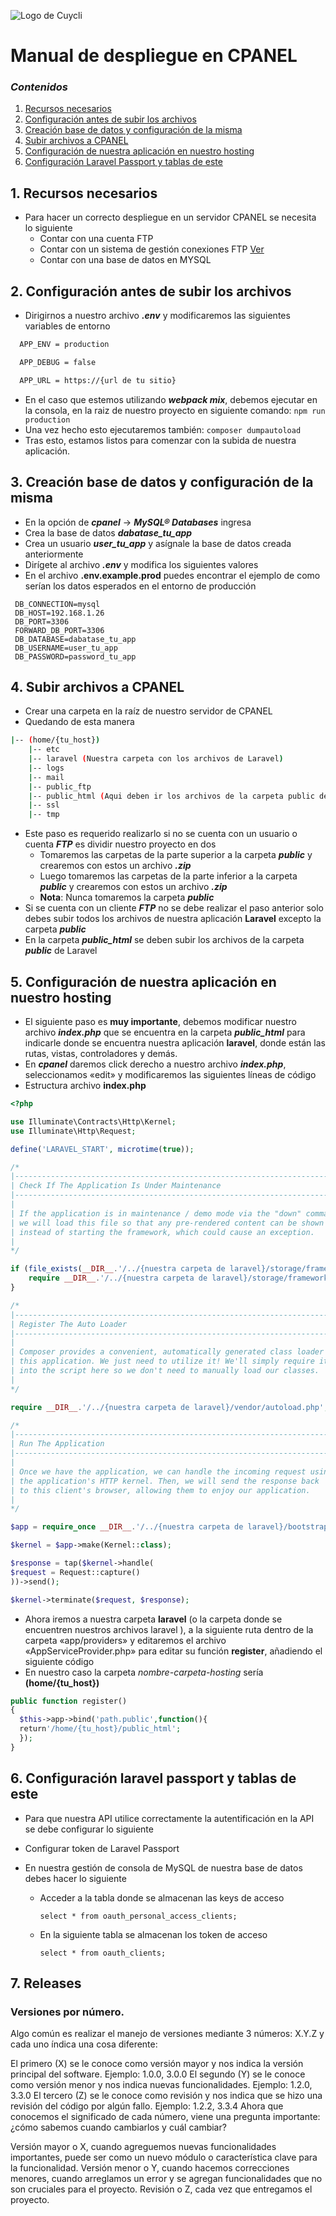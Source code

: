 ![Logo de Cuycli](https://camo.githubusercontent.com/105b60ce28ec05ae23246c58638645c12cbdab6a1f5860309eb407e0aea90545/68747470733a2f2f696d6775722e636f6d2f72696c485678412e706e67)
# **Manual de despliegue en CPANEL**

### _Contenidos_

1. [Recursos necesarios](#1-recursos-necesarios)
2. [Configuración antes de subir los archivos](#2-configuracin-antes-de-subir-los-archivos)
3. [Creación base de datos y configuración de la misma](#3-creacin-base-de-datos-y-configuracin-de-la-misma)
4. [Subir archivos a CPANEL](#4-subir-archivos-a-cpanel)
5. [Configuración de nuestra aplicación en nuestro hosting](#5-configuracin-de-nuestra-aplicacin-en-nuestro-hosting)
6. [Configuración Laravel Passport y tablas de este](#6-configuracin-passport-y-tablas-de-este)

## 1. Recursos necesarios

- Para hacer un correcto despliegue en un servidor CPANEL se necesita lo siguiente
  - Contar con una cuenta FTP
  - Contar con un sistema de gestión conexiones FTP [Ver](https://filezilla-project.org/)
  - Contar con una base de datos en MYSQL

## 2. Configuración antes de subir los archivos

- Dirigirnos a nuestro archivo **_.env_** y modificaremos las siguientes variables de entorno

```bash
  APP_ENV = production

  APP_DEBUG = false

  APP_URL = https://{url de tu sitio}
```

- En el caso que estemos utilizando **_webpack mix_**, debemos ejecutar en la consola, en la raiz de nuestro proyecto en
  siguiente comando:
  `npm run production`
- Una vez hecho esto ejecutaremos también:
  `composer dumpautoload `
- Tras esto, estamos listos para comenzar con la subida de nuestra aplicación.

## 3. Creación base de datos y configuración de la misma

- En la opción de **_cpanel_** -> **_MySQL® Databases_** ingresa
- Crea la base de datos **_dabatase_tu_app_**
- Crea un usuario **_user_tu_app_** y asígnale la base de datos creada anteriormente
- Dirígete al archivo **_.env_** y modifica los siguientes valores
- En el archivo **.env.example.prod** puedes encontrar el ejemplo de como serían los datos esperados en el entorno de
  producción

```
 DB_CONNECTION=mysql
 DB_HOST=192.168.1.26
 DB_PORT=3306
 FORWARD_DB_PORT=3306
 DB_DATABASE=dabatase_tu_app
 DB_USERNAME=user_tu_app
 DB_PASSWORD=password_tu_app
```

## 4. Subir archivos a CPANEL

- Crear una carpeta en la raíz de nuestro servidor de CPANEL
- Quedando de esta manera

```bash
|-- (home/{tu_host})
    |-- etc
    |-- laravel (Nuestra carpeta con los archivos de Laravel)
    |-- logs
    |-- mail
    |-- public_ftp
    |-- public_html (Aqui deben ir los archivos de la carpeta public de Laravel)
    |-- ssl
    |-- tmp
```

- Este paso es requerido realizarlo si no se cuenta con un usuario o cuenta **_FTP_** es dividir nuestro proyecto en dos
  - Tomaremos las carpetas de la parte superior a la carpeta **_public_** y crearemos con estos un archivo **_.zip_**
  - Luego tomaremos las carpetas de la parte inferior a la carpeta **_public_** y crearemos con estos un archivo
    **_.zip_**
  - **Nota**: Nunca tomaremos la carpeta **_public_**
- Si se cuenta con un cliente **_FTP_** no se debe realizar el paso anterior solo debes subir todos los archivos de
  nuestra aplicación **Laravel** excepto la carpeta **_public_**
- En la carpeta **_public_html_** se deben subir los archivos de la carpeta **_public_** de Laravel

## 5. Configuración de nuestra aplicación en nuestro hosting

- El siguiente paso es **muy importante**, debemos modificar nuestro archivo **_index.php_** que se encuentra en la
  carpeta **_public_html_** para indicarle donde se encuentra nuestra aplicación **laravel**, donde están las rutas,
  vistas, controladores y demás.
- En **_cpanel_** daremos click derecho a nuestro archivo **_index.php_**, seleccionamos «edit» y modificaremos las
  siguientes líneas de código
- Estructura archivo **index.php**

```php
<?php

use Illuminate\Contracts\Http\Kernel;
use Illuminate\Http\Request;

define('LARAVEL_START', microtime(true));

/*
|--------------------------------------------------------------------------
| Check If The Application Is Under Maintenance
|--------------------------------------------------------------------------
|
| If the application is in maintenance / demo mode via the "down" command
| we will load this file so that any pre-rendered content can be shown
| instead of starting the framework, which could cause an exception.
|
*/

if (file_exists(__DIR__.'/../{nuestra carpeta de laravel}/storage/framework/maintenance.php')) {
    require __DIR__.'/../{nuestra carpeta de laravel}/storage/framework/maintenance.php';
}

/*
|--------------------------------------------------------------------------
| Register The Auto Loader
|--------------------------------------------------------------------------
|
| Composer provides a convenient, automatically generated class loader for
| this application. We just need to utilize it! We'll simply require it
| into the script here so we don't need to manually load our classes.
|
*/

require __DIR__.'/../{nuestra carpeta de laravel}/vendor/autoload.php';

/*
|--------------------------------------------------------------------------
| Run The Application
|--------------------------------------------------------------------------
|
| Once we have the application, we can handle the incoming request using
| the application's HTTP kernel. Then, we will send the response back
| to this client's browser, allowing them to enjoy our application.
|
*/

$app = require_once __DIR__.'/../{nuestra carpeta de laravel}/bootstrap/app.php';

$kernel = $app->make(Kernel::class);

$response = tap($kernel->handle(
$request = Request::capture()
))->send();

$kernel->terminate($request, $response);

```

- Ahora iremos a nuestra carpeta **laravel** (o la carpeta donde se encuentren nuestros archivos laravel ), a la
  siguiente ruta dentro de la carpeta «app/providers» y editaremos el archivo «AppServiceProvider.php» para editar su
  función **register**, añadiendo el siguiente código
- En nuestro caso la carpeta _nombre-carpeta-hosting_ sería **(home/{tu_host})**

```php
public function register()
{
  $this->app->bind('path.public',function(){
  return'/home/{tu_host}/public_html';
  });
}
```

## 6. Configuración laravel passport y tablas de este

- Para que nuestra API utilice correctamente la autentificación en la API se debe configurar lo siguiente
- Configurar token de Laravel Passport
- En nuestra gestión de consola de MySQL de nuestra base de datos debes hacer lo siguiente

  - Acceder a la tabla donde se almacenan las keys de acceso

    `select * from oauth_personal_access_clients;`

  - En la siguiente tabla se almacenan los token de acceso

    `select * from oauth_clients;`

## 7. Releases

### Versiones por número.

Algo común es realizar el manejo de versiones mediante 3 números: X.Y.Z y cada uno índica una cosa
diferente:

El primero (X) se le conoce como versión mayor y nos indica la versión principal del software. Ejemplo: 1.0.0, 3.0.0 El
segundo (Y) se le conoce como versión menor y nos indica nuevas funcionalidades. Ejemplo: 1.2.0, 3.3.0 El tercero (Z) se
le conoce como revisión y nos indica que se hizo una revisión del código por algún fallo. Ejemplo: 1.2.2, 3.3.4 Ahora
que conocemos el significado de cada número, viene una pregunta importante: ¿cómo sabemos cuando cambiarlos y cuál
cambiar?

Versión mayor o X, cuando agreguemos nuevas funcionalidades importantes, puede ser como un nuevo módulo o característica
clave para la funcionalidad. Versión menor o Y, cuando hacemos correcciones menores, cuando arreglamos un error y se
agregan funcionalidades que no son cruciales para el proyecto. Revisión o Z, cada vez que entregamos el proyecto.